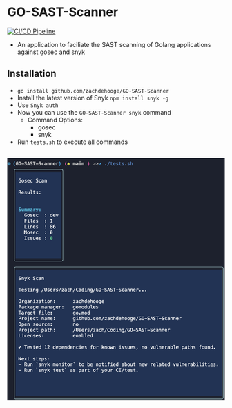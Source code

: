 # GO-SAST-Scanner
[![CI/CD Pipeline](https://github.com/Zachdehooge/GO-SAST-Scanner/actions/workflows/ci.yml/badge.svg)](https://github.com/Zachdehooge/GO-SAST-Scanner/actions/workflows/ci.yml)
- An application to faciliate the SAST scanning of Golang applications against gosec and snyk

## Installation
- `go install github.com/zachdehooge/GO-SAST-Scanner`
- Install the latest version of Snyk `npm install snyk -g`
- Use `Snyk auth`
- Now you can use the `GO-SAST-Scanner snyk` command
  - Command Options:
    - gosec
    - snyk
- Run `tests.sh` to execute all commands
##
![SAST OUTPUT](SAST_OUTPUT.png)

